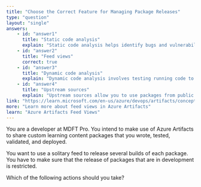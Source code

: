```yaml
---
title: "Choose the Correct Feature for Managing Package Releases"
type: "question"
layout: "single"
answers:
    - id: "answer1"
      title: "Static code analysis"
      explain: "Static code analysis helps identify bugs and vulnerabilities in code but doesn't provide functionality to control the release of packages."
    - id: "answer2"
      title: "Feed views"
      correct: true
    - id: "answer3"
      title: "Dynamic code analysis"
      explain: "Dynamic code analysis involves testing running code to find issues but doesn't provide package release control capabilities."
    - id: "answer4"
      title: "Upstream sources"
      explain: "Upstream sources allow you to use packages from public sources like NuGet.org alongside your own, but don't specifically help restrict the release of development packages."
link: "https://learn.microsoft.com/en-us/azure/devops/artifacts/concepts/views"
more: "Learn more about feed views in Azure Artifacts"
learn: "Azure Artifacts Feed Views"
---
```

You are a developer at MDFT Pro. You intend to make use of Azure Artifacts to share custom learning content packages that you wrote, tested, validated, and deployed.

You want to use a solitary feed to release several builds of each package. You have to make sure that the release of packages that are in development is restricted.

Which of the following actions should you take?

